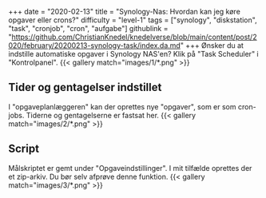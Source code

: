 +++
date = "2020-02-13"
title = "Synology-Nas: Hvordan kan jeg køre opgaver eller crons?"
difficulty = "level-1"
tags = ["synology", "diskstation", "task", "cronjob", "cron", "aufgabe"]
githublink = "https://github.com/ChristianKnedel/knedelverse/blob/main/content/post/2020/february/20200213-synology-task/index.da.md"
+++
Ønsker du at indstille automatiske opgaver i Synology NAS'en? Klik på "Task Scheduler" i "Kontrolpanel".
{{< gallery match="images/1/*.png" >}}

## Tider og gentagelser indstillet
I "opgaveplanlæggeren" kan der oprettes nye "opgaver", som er som cron-jobs. Tiderne og gentagelserne er fastsat her.
{{< gallery match="images/2/*.png" >}}

## Script
Målskriptet er gemt under "Opgaveindstillinger". I mit tilfælde oprettes der et zip-arkiv. Du bør selv afprøve denne funktion.
{{< gallery match="images/3/*.png" >}}